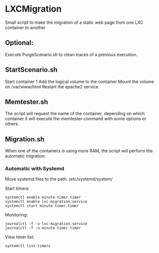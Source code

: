 # LXCMigration
Small script to make the migration of a static web page from one LXC container to another

## Optional: 
Execute PurgeScenario.sh to clean traces of a previous execution.

## StartScenario.sh
Start container 1
Add the logical volume to the container
Mount the volume on /var/www/html
Restart the apache2 service

## Memtester.sh

The script will request the name of the container, depending on which container it will execute the memtester command with some options or others.

## Migration.sh 

When one of the containers is using more RAM, the script will perform the automatic migration.

### Automatic with Systemd

Move systemd files to the path: /etc/systemd/system/

Start timers:

~~~
systemctl enable minute-timer.timer
systemctl enable lxc-migration.service
systemctl start minute-timer.timer
~~~

Monitoring:
~~~
journalctl -f -u lxc-migration.service
journalctl -f -u minute-timer.timer
~~~

View timer list:

~~~
systemctl list-timers
~~~
